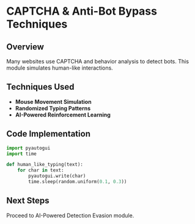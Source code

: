 
# CAPTCHA & Anti-Bot Bypass Techniques

## Overview
Many websites use CAPTCHA and behavior analysis to detect bots. This module simulates human-like interactions.

## Techniques Used
- **Mouse Movement Simulation**
- **Randomized Typing Patterns**
- **AI-Powered Reinforcement Learning**

## Code Implementation
```python
import pyautogui
import time

def human_like_typing(text):
    for char in text:
        pyautogui.write(char)
        time.sleep(random.uniform(0.1, 0.3))
```

## Next Steps
Proceed to AI-Powered Detection Evasion module.
